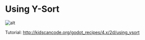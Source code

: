 # Using Y-Sort

![alt](http://kidscancode.org/godot_recipes/4.x/img/ysort_02.gif)

Tutorial:
http://kidscancode.org/godot_recipes/4.x/2d/using_ysort
